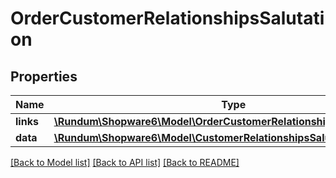 # OrderCustomerRelationshipsSalutation

## Properties
Name | Type | Description | Notes
------------ | ------------- | ------------- | -------------
**links** | [**\Rundum\Shopware6\Model\OrderCustomerRelationshipsSalutationLinks**](OrderCustomerRelationshipsSalutationLinks.md) |  | [optional] 
**data** | [**\Rundum\Shopware6\Model\CustomerRelationshipsSalutationData**](CustomerRelationshipsSalutationData.md) |  | [optional] 

[[Back to Model list]](../../README.md#documentation-for-models) [[Back to API list]](../../README.md#documentation-for-api-endpoints) [[Back to README]](../../README.md)

